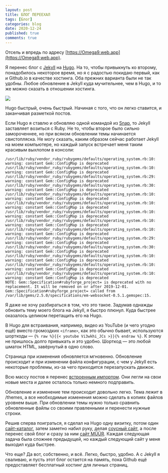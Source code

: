 ```yaml
---
layout: post
title: БЛОГ ПЕРЕЕХАЛ
tags: [Блог]
categories: blog
date: 2020-12-24
published: true
comments: true
---
```

Отсель и впредь по адресу [https://Omega9.web.app](https://Omega9.web.app).

Я перенес блог с [Jekyll](https://jekyllrb.com) на [Hugo](https://gohugo.io). На то, чтобы привыкнуть ко второму, понадобилось некоторое время, но я с радостью покидаю первый, как и Github.io в качестве хостинга. Оба прежних варианта были не так удобны. Любое обновление в Jekyll куда мучительнее, чем в Hugo, и то же можно сказать в отношении хостинга.

![](https://d33wubrfki0l68.cloudfront.net/c38c7334cc3f23585738e40334284fddcaf03d5e/2e17c/images/hugo-logo-wide.svg)

Hugo быстрый, очень быстрый. Начиная с того, что он легко ставится, и заканчивая разметкой постов.

Если Hugo я ставлю и обновляю одной командой из [Snap](https://gohugo.io/getting-started/installing/#snap-package), то Jekyll заставляет возиться с Ruby. Не то, чтобы второе было сильно замороченнее, но при всяком обновлении темы начинается свистопляcка. Не могу сказать, каким образом сейчас работает Jekyll на моем компьютере, но каждый запуск встречает меня таким красивым выхлопом в консоли:
```
/usr/lib/ruby/vendor_ruby/rubygems/defaults/operating_system.rb:10: warning: constant Gem::ConfigMap is deprecated
/usr/lib/ruby/vendor_ruby/rubygems/defaults/operating_system.rb:10: warning: constant Gem::ConfigMap is deprecated
/usr/lib/ruby/vendor_ruby/rubygems/defaults/operating_system.rb:29: warning: constant Gem::ConfigMap is deprecated
/usr/lib/ruby/vendor_ruby/rubygems/defaults/operating_system.rb:30: warning: constant Gem::ConfigMap is deprecated
/usr/lib/ruby/vendor_ruby/rubygems/defaults/operating_system.rb:10: warning: constant Gem::ConfigMap is deprecated
/usr/lib/ruby/vendor_ruby/rubygems/defaults/operating_system.rb:10: warning: constant Gem::ConfigMap is deprecated
/usr/lib/ruby/vendor_ruby/rubygems/defaults/operating_system.rb:10: warning: constant Gem::ConfigMap is deprecated
/usr/lib/ruby/vendor_ruby/rubygems/defaults/operating_system.rb:10: warning: constant Gem::ConfigMap is deprecated
/usr/lib/ruby/vendor_ruby/rubygems/defaults/operating_system.rb:10: warning: constant Gem::ConfigMap is deprecated
/usr/lib/ruby/vendor_ruby/rubygems/defaults/operating_system.rb:29: warning: constant Gem::ConfigMap is deprecated
/usr/lib/ruby/vendor_ruby/rubygems/defaults/operating_system.rb:30: warning: constant Gem::ConfigMap is deprecated
/usr/lib/ruby/vendor_ruby/rubygems/defaults/operating_system.rb:10: warning: constant Gem::ConfigMap is deprecated
/usr/lib/ruby/vendor_ruby/rubygems/defaults/operating_system.rb:10: warning: constant Gem::ConfigMap is deprecated
/usr/lib/ruby/vendor_ruby/rubygems/defaults/operating_system.rb:10: warning: constant Gem::ConfigMap is deprecated
NOTE: Gem::Specification#rubyforge_project= is deprecated with no replacement. It will be removed on or after 2019-12-01.
Gem::Specification#rubyforge_project= called from /var/lib/gems/2.5.0/specifications/em-websocket-0.5.1.gemspec:15.
```
Я даже не хочу разбираться в том, что это такое. Задумав однажды обновить тему моего блога на Jekyll, я быстро плюнул. Куда быстрее оказалось целиком перетащить его на Hugo.

В Hugo для встраивания, например, видео из YouTube (и чего угодно ещё) вместо громоздких `<iframe>`, как это обычно бывает, используются шорткоды — `{% raw %}{{< youtube Vi3wkhi_JCs >}}{% endraw %}`. К этому не пришлось долго привыкать и это удобно. Шорткод — это любой шматок HTML, завёрнутый в одно слово.

Страница при изменения обновляется мгновенно. Обновление происходит и при изменении файла конфигурации, с чем у Jekyll есть некоторые проблемы, из-за чего приходится перезапускать движок.

Всю массу постов я перенес [встроенным импортом](https://gohugo.io/commands/hugo_import_jekyll/). Они легли на свои новые места и далее осталось только немного подправить.

Обновление и изменение тем происходит довольно легко. Тема лежит в /themes, а все необходимые изменения можно сделать в копиях файлов уровнем выше. При обновлении темы нужно только сравнить обновленные файлы со своими правленными и перенести нужные строки.

Решив сперва поиграться, я сделал на Hugo одну визитку, потом один [сайт-каталог](https://la-cegua.web.app), затем заметно набил руку, делая [соусный сайт](https://evil-unicorn-sauces.web.app), а после перенес свой блог и сразу за ним [сайт MÜÜR](https://muur-proj.web.app). Каждая следующая задача была сложнее предыдущей, но каждый следующий сайт у меня выходил куда быстрее.

Что еще? Да вот, собственно, и всё. Легко, быстро, удобно. А с Jekyll я сваливаю, и пусть этот блог остается на память, пока Github ещё предоставляет бесплатный хостинг для личных страниц.